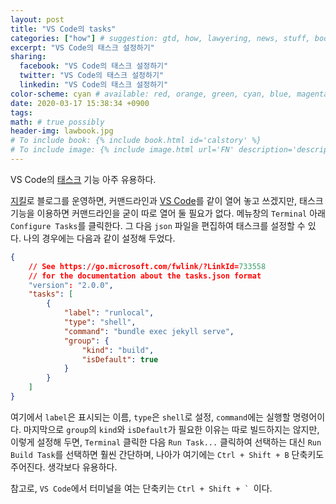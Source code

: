 ```yaml
---
layout: post
title: "VS Code의 tasks"
categories: ["how"] # suggestion: gtd, how, lawyering, news, stuff, books, english
excerpt: "VS Code의 태스크 설정하기"
sharing:
  facebook: "VS Code의 태스크 설정하기"
  twitter: "VS Code의 태스크 설정하기"
  linkedin: "VS Code의 태스크 설정하기"
color-scheme: cyan # available: red, orange, green, cyan, blue, magenta, brown 
date: 2020-03-17 15:38:34 +0900
tags: 
math: # true possibly
header-img: lawbook.jpg
# To include book: {% include book.html id='calstory' %}
# To include image: {% include image.html url='FN' description='description' alt='alt' %}
---
```


VS Code의 [태스크](https://code.visualstudio.com/docs/editor/tasks) 기능 아주 유용하다.

[지킬](https://jekyllrb.com)로 블로그를 운영하면, 커맨드라인과 [VS Code](https://code.visualstudio.com/)를 같이 열어 놓고 쓰겠지만, 태스크 기능을 이용하면 커맨드라인을 굳이 따로 열어 둘 필요가 없다. 메뉴창의 `Terminal` 아래 `Configure Tasks`를 클릭한다. 그 다음 `json` 파일을 편집하여 태스크를 설정할 수 있다. 나의 경우에는 다음과 같이 설정해 두었다.

~~~json
{
    // See https://go.microsoft.com/fwlink/?LinkId=733558
    // for the documentation about the tasks.json format
    "version": "2.0.0",
    "tasks": [
        {
            "label": "runlocal",
            "type": "shell",
            "command": "bundle exec jekyll serve",
            "group": {
                "kind": "build",
                "isDefault": true
            }
        }
    ]
}
~~~

여기에서 `label`은 표시되는 이름, `type`은 `shell`로 설정, `command`에는 실행할 명령어이다. 마지막으로 `group`의 `kind`와 `isDefault`가 필요한 이유는 따로 빌드하지는 않지만, 이렇게 설정해 두면, `Terminal` 클릭한 다음 `Run Task...` 클릭하여 선택하는 대신 `Run Build Task`를 선택하면 훨씬 간단하며, 나아가 여기에는 `Ctrl + Shift + B` 단축키도 주어진다. 생각보다 유용하다.

참고로, `VS Code`에서 터미널을 여는 단축키는 ``Ctrl + Shift + ` ``이다.